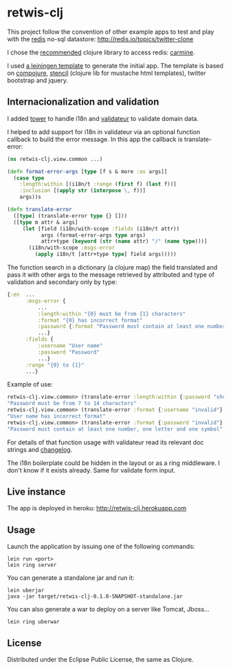 # retwis-clj

This project follow the convention of other example apps to test and
play with the [redis](http://redis.io/) no-sql datastore:
http://redis.io/topics/twitter-clone

I chose the [recommended](http://redis.io/clients) clojure library to
access redis: [carmine](https://github.com/ptaoussanis/carmine).

I used
[a leiningen template](https://github.com/eprunier/lein-webapp-template)
to generate the initial app. The template is based on [compojure](https://github.com/weavejester/compojure),
[stencil](https://github.com/davidsantiago/stencil) (clojure lib for mustache html templates), twitter bootstrap
and jquery.

## Internacionalization and validation

I added [tower](https://github.com/ptaoussanis/tower) to handle i18n 
and [validateur](https://github.com/michaelklishin/validateur) to
validate domain data.

I helped to add support for i18n in validateur via an optional
function callback to build the error message. In this app the callback
is translate-error:

```clojure
(ns retwis-clj.view.common ...)

(defn format-error-args [type [f s & more :as args]]
  (case type
    :length:within [(i18n/t :range (first f) (last f))]
    :inclusion [(apply str (interpose \, f))]
    args))s

(defn translate-error
  ([type] (translate-error type {} []))
  ([type m attr & args]
     (let [field (i18n/with-scope :fields (i18n/t attr))
           args (format-error-args type args)
           attr+type (keyword (str (name attr) "/" (name type)))]
       (i18n/with-scope :msgs-error
         (apply i18n/t [attr+type type] field args)))))
```
The function search in a dictionary (a clojure map) the
field translated and pass it with other args to the message retrieved
by attributed and type of validation and secondary only by type:
```clojure
{:en  ...
      :msgs-error {
          ...
          :length:within "{0} must be from {1} characters"
          :format "{0} has incorrect format"
          :password {:format "Password must contain at least one number, one letter and one symbol"}
          ...}
      :fields {
          :username "User name"
          :password "Password"
          ...}
      :range "{0} to {1}"
      ...}
```
Example of use:
```clojure
retwis-clj.view.common> (translate-error :length:within {:password "short"} :password (range 7 15))
"Password must be from 7 to 14 characters"
retwis-clj.view.common> (translate-error :format {:username "invalid"} :username #"pattern")
"User name has incorrect format"
retwis-clj.view.common> (translate-error :format {:password "invalid"} :password #"pattern")
"Password must contain at least one number, one letter and one symbol"
```
For details of that function usage with validateur read its relevant doc strings and
  [changelog](https://github.com/michaelklishin/validateur/blob/master/ChangeLog.md#optional-function-callback-to-parametrize-the-construction-of-messages).

The i18n boilerplate could be hidden in the layout or as a ring
middleware. I don't know if it exists already. Same for validate form input.

## Live instance
The app is deployed in heroku: http://retwis-clj.herokuapp.com 

## Usage
Launch the application by issuing one of the following commands:

```shell
lein run <port>
lein ring server
```

You can generate a standalone jar and run it:

```shell   
lein uberjar
java -jar target/retwis-clj-0.1.0-SNAPSHOT-standalone.jar
```

You can also generate a war to deploy on a server like Tomcat, Jboss...

```shell
lein ring uberwar
```

## License

Distributed under the Eclipse Public License, the same as Clojure.
